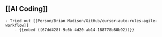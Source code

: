 ## [[AI Coding]]
	- Tried out [[Person/Brian Madison/GitHub/cursor-auto-rules-agile-workflow]]
		- {{embed ((67dd428f-9c6b-4d20-ab14-188778b80b92))}}